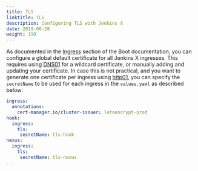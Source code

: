 ```yaml
---
title: TLS
linktitle: TLS
description: Configuring TLS with Jenkins X 
date: 2019-08-28
weight: 190
---
```


As documented in the [Ingress](/docs/install-setup/installing/boot/ingress/) section of the Boot documentation, you can configure a global default certificate for all Jenkins X ingresses.
This requires using [DNS01](https://cert-manager.io/docs/configuration/acme/dns01/) for a wildcard certificate, or manually adding and updating your certificate.
In case this is not practical, and you want to generate one certificate per ingress using [http01](https://cert-manager.io/docs/configuration/acme/http01/), you can specify the `secretName` to be used for each ingress in the `values.yaml` as described below:

```yaml
ingress:
  annotations:
    cert-manager.io/cluster-issuer: letsencrypt-prod
hook:
  ingress:
    tls:
     secretName: tls-hook
nexus:
  ingress:
    tls:
     secretName: tls-nexus
...
```
